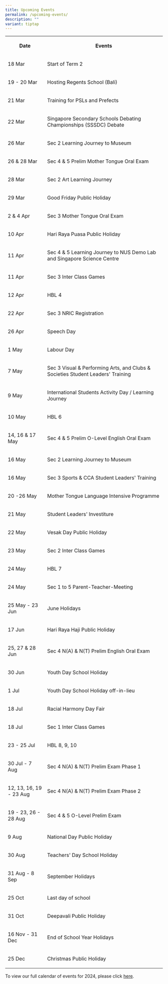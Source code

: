 ```yaml
---
title: Upcoming Events
permalink: /upcoming-events/
description: ""
variant: tiptap
---
```

<table>
<tbody>
<tr>
<th rowspan="1" colspan="1">
<p>Date</p>
</th>
<th rowspan="1" colspan="1">
<p>Events</p>
</th>
</tr>
<tr>
<td rowspan="1" colspan="1">
<p>18 Mar</p>
</td>
<td rowspan="1" colspan="1">
<p>Start of Term 2</p>
</td>
</tr>
<tr>
<td rowspan="1" colspan="1">
<p>19 - 20 Mar</p>
</td>
<td rowspan="1" colspan="1">
<p>Hosting Regents School (Bali)</p>
</td>
</tr>
<tr>
<td rowspan="1" colspan="1">
<p>21 Mar</p>
</td>
<td rowspan="1" colspan="1">
<p>Training for PSLs and Prefects</p>
</td>
</tr>
<tr>
<td rowspan="1" colspan="1">
<p>22 Mar</p>
</td>
<td rowspan="1" colspan="1">
<p>Singapore Secondary Schools Debating Championships (SSSDC) Debate</p>
</td>
</tr>
<tr>
<td rowspan="1" colspan="1">
<p>26 Mar</p>
</td>
<td rowspan="1" colspan="1">
<p>Sec 2 Learning Journey to Museum</p>
</td>
</tr>
<tr>
<td rowspan="1" colspan="1">
<p>26 &amp; 28 Mar</p>
</td>
<td rowspan="1" colspan="1">
<p>Sec 4 &amp; 5 Prelim Mother Tongue Oral Exam</p>
</td>
</tr>
<tr>
<td rowspan="1" colspan="1">
<p>28 Mar</p>
</td>
<td rowspan="1" colspan="1">
<p>Sec 2 Art Learning Journey</p>
</td>
</tr>
<tr>
<td rowspan="1" colspan="1">
<p>29 Mar</p>
</td>
<td rowspan="1" colspan="1">
<p>Good Friday Public Holiday</p>
</td>
</tr>
<tr>
<td rowspan="1" colspan="1">
<p>2 &amp; 4 Apr</p>
</td>
<td rowspan="1" colspan="1">
<p>Sec 3 Mother Tongue Oral Exam</p>
</td>
</tr>
<tr>
<td rowspan="1" colspan="1">
<p>10 Apr</p>
</td>
<td rowspan="1" colspan="1">
<p>Hari Raya Puasa Public Holiday</p>
</td>
</tr>
<tr>
<td rowspan="1" colspan="1">
<p>11 Apr</p>
</td>
<td rowspan="1" colspan="1">
<p>Sec 4 &amp; 5 Learning Journey to NUS Demo Lab and Singapore Science Centre</p>
</td>
</tr>
<tr>
<td rowspan="1" colspan="1">
<p>11 Apr</p>
</td>
<td rowspan="1" colspan="1">
<p>Sec 3 Inter Class Games</p>
</td>
</tr>
<tr>
<td rowspan="1" colspan="1">
<p>12 Apr</p>
</td>
<td rowspan="1" colspan="1">
<p>HBL 4</p>
</td>
</tr>
<tr>
<td rowspan="1" colspan="1">
<p>22 Apr</p>
</td>
<td rowspan="1" colspan="1">
<p>Sec 3 NRIC Registration</p>
</td>
</tr>
<tr>
<td rowspan="1" colspan="1">
<p>26 Apr</p>
</td>
<td rowspan="1" colspan="1">
<p>Speech Day</p>
</td>
</tr>
<tr>
<td rowspan="1" colspan="1">
<p>1 May</p>
</td>
<td rowspan="1" colspan="1">
<p>Labour Day</p>
</td>
</tr>
<tr>
<td rowspan="1" colspan="1">
<p>7 May</p>
</td>
<td rowspan="1" colspan="1">
<p>Sec 3 Visual &amp; Performing Arts, and Clubs &amp; Societies Student
Leaders' Training</p>
</td>
</tr>
<tr>
<td rowspan="1" colspan="1">
<p>9 May</p>
</td>
<td rowspan="1" colspan="1">
<p>International Students Activity Day / Learning Journey</p>
</td>
</tr>
<tr>
<td rowspan="1" colspan="1">
<p>10 May</p>
</td>
<td rowspan="1" colspan="1">
<p>HBL 6</p>
</td>
</tr>
<tr>
<td rowspan="1" colspan="1">
<p>14, 16 &amp; 17 May</p>
</td>
<td rowspan="1" colspan="1">
<p>Sec 4 &amp; 5 Prelim O-Level English Oral Exam</p>
</td>
</tr>
<tr>
<td rowspan="1" colspan="1">
<p>16 May</p>
</td>
<td rowspan="1" colspan="1">
<p>Sec 2 Learning Journey to Museum</p>
</td>
</tr>
<tr>
<td rowspan="1" colspan="1">
<p>16 May</p>
</td>
<td rowspan="1" colspan="1">
<p>Sec 3 Sports &amp; CCA Student Leaders' Training</p>
</td>
</tr>
<tr>
<td rowspan="1" colspan="1">
<p>20 -26 May</p>
</td>
<td rowspan="1" colspan="1">
<p>Mother Tongue Language Intensive Programme</p>
</td>
</tr>
<tr>
<td rowspan="1" colspan="1">
<p>21 May</p>
</td>
<td rowspan="1" colspan="1">
<p>Student Leaders' Investiture</p>
</td>
</tr>
<tr>
<td rowspan="1" colspan="1">
<p>22 May</p>
</td>
<td rowspan="1" colspan="1">
<p>Vesak Day Public Holiday</p>
</td>
</tr>
<tr>
<td rowspan="1" colspan="1">
<p>23 May</p>
</td>
<td rowspan="1" colspan="1">
<p>Sec 2 Inter Class Games</p>
</td>
</tr>
<tr>
<td rowspan="1" colspan="1">
<p>24 May</p>
</td>
<td rowspan="1" colspan="1">
<p>HBL 7</p>
</td>
</tr>
<tr>
<td rowspan="1" colspan="1">
<p>24 May</p>
</td>
<td rowspan="1" colspan="1">
<p>Sec 1 to 5 Parent-Teacher-Meeting</p>
</td>
</tr>
<tr>
<td rowspan="1" colspan="1">
<p>25 May - 23 Jun</p>
</td>
<td rowspan="1" colspan="1">
<p>June Holidays</p>
</td>
</tr>
<tr>
<td rowspan="1" colspan="1">
<p>17 Jun</p>
</td>
<td rowspan="1" colspan="1">
<p>Hari Raya Haji Public Holiday</p>
</td>
</tr>
<tr>
<td rowspan="1" colspan="1">
<p>25, 27 &amp; 28 Jun</p>
</td>
<td rowspan="1" colspan="1">
<p>Sec 4 N(A) &amp; N(T) Prelim English Oral Exam</p>
</td>
</tr>
<tr>
<td rowspan="1" colspan="1">
<p>30 Jun</p>
</td>
<td rowspan="1" colspan="1">
<p>Youth Day School Holiday</p>
</td>
</tr>
<tr>
<td rowspan="1" colspan="1">
<p>1 Jul</p>
</td>
<td rowspan="1" colspan="1">
<p>Youth Day School Holiday off-in-lieu</p>
</td>
</tr>
<tr>
<td rowspan="1" colspan="1">
<p>18 Jul</p>
</td>
<td rowspan="1" colspan="1">
<p>Racial Harmony Day Fair</p>
</td>
</tr>
<tr>
<td rowspan="1" colspan="1">
<p>18 Jul</p>
</td>
<td rowspan="1" colspan="1">
<p>Sec 1 Inter Class Games</p>
</td>
</tr>
<tr>
<td rowspan="1" colspan="1">
<p>23 - 25 Jul</p>
</td>
<td rowspan="1" colspan="1">
<p>HBL 8, 9, 10</p>
</td>
</tr>
<tr>
<td rowspan="1" colspan="1">
<p>30 Jul - 7 Aug</p>
</td>
<td rowspan="1" colspan="1">
<p>Sec 4 N(A) &amp; N(T) Prelim Exam Phase 1</p>
</td>
</tr>
<tr>
<td rowspan="1" colspan="1">
<p>12, 13, 16, 19 - 23 Aug</p>
</td>
<td rowspan="1" colspan="1">
<p>Sec 4 N(A) &amp; N(T) Prelim Exam Phase 2</p>
</td>
</tr>
<tr>
<td rowspan="1" colspan="1">
<p>19 - 23, 26 - 28 Aug</p>
</td>
<td rowspan="1" colspan="1">
<p>Sec 4 &amp; 5 O-Level Prelim Exam</p>
</td>
</tr>
<tr>
<td rowspan="1" colspan="1">
<p>9 Aug</p>
</td>
<td rowspan="1" colspan="1">
<p>National Day Public Holiday</p>
</td>
</tr>
<tr>
<td rowspan="1" colspan="1">
<p>30 Aug</p>
</td>
<td rowspan="1" colspan="1">
<p>Teachers' Day School Holiday</p>
</td>
</tr>
<tr>
<td rowspan="1" colspan="1">
<p>31 Aug - 8 Sep</p>
</td>
<td rowspan="1" colspan="1">
<p>September Holidays</p>
</td>
</tr>
<tr>
<td rowspan="1" colspan="1">
<p>25 Oct</p>
</td>
<td rowspan="1" colspan="1">
<p>Last day of school</p>
</td>
</tr>
<tr>
<td rowspan="1" colspan="1">
<p>31 Oct</p>
</td>
<td rowspan="1" colspan="1">
<p>Deepavali Public Holiday</p>
</td>
</tr>
<tr>
<td rowspan="1" colspan="1">
<p>16 Nov - 31 Dec</p>
</td>
<td rowspan="1" colspan="1">
<p>End of School Year Holidays</p>
</td>
</tr>
<tr>
<td rowspan="1" colspan="1">
<p>25 Dec</p>
</td>
<td rowspan="1" colspan="1">
<p>Christmas Public Holiday</p>
</td>
</tr>
</tbody>
</table>
<p>To view our full calendar of events for 2024, please click <a href="/about-us/our-calendar-of-events" rel="noopener noreferrer nofollow" target="_blank">here</a>.</p>